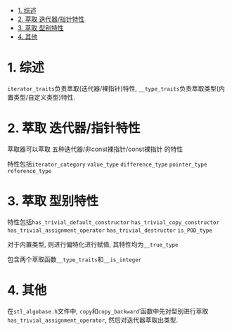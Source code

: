 
<!-- vim-markdown-toc GFM -->

* [1. 综述](#1-综述)
* [2. 萃取 迭代器/指针特性](#2-萃取-迭代器指针特性)
* [3. 萃取 型别特性](#3-萃取-型别特性)
* [4. 其他](#4-其他)

<!-- vim-markdown-toc -->

# 1. 综述

`iterator_traits`负责萃取(迭代器/裸指针)特性, `__type_traits`负责萃取类型(内置类型/自定义类型)特性.

# 2. 萃取 迭代器/指针特性

萃取器可以萃取 五种迭代器/非const裸指针/const裸指针 的特性

特性包括`iterator_category` `value_type` `difference_type` `pointer_type` `reference_type`


# 3. 萃取 型别特性

特性包括`has_trivial_default_constructor` `has_trivial_copy_constructor` `has_trivial_assignment_operator` `has_trivial_destructor` `is_POD_type`

对于内置类型, 则进行偏特化进行赋值, 其特性均为`__true_type`

包含两个萃取函数`__type_traits`和`__is_integer`


# 4. 其他
在`stl_algobase.h`文件中, `copy`和`copy_backward`‵函数中先对型别进行萃取`has_trivial_assignment_operator`, 然后对迭代器萃取出类型.
